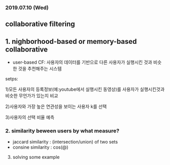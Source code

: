 ### 2019.07.10 (Wed)

## collaborative filtering

## 1. nighborhood-based or memory-based collaborative

  - user-based CF: 사용자의 데이터를 기반으로 다른 사용자가 실행시킨 것과 비슷한 것을 추천해주는 시스템

setps:

1)모든 사용자의 등록정보(예:youtube에서 실행시킨 동영상)를 사용자가 실행시킨것과 비슷한 무언가가 있는지 비교

2)사용자와 가장 높은 연관성을 보이는 사용자 k를 선택

3)사용자의 선택 비율 예측


### 2. similarity beween users by what measure?
 
   - jaccard similarity : (intersection/union) of two sets
   - consine similarity : cos(@)
  
  3. solving some example

